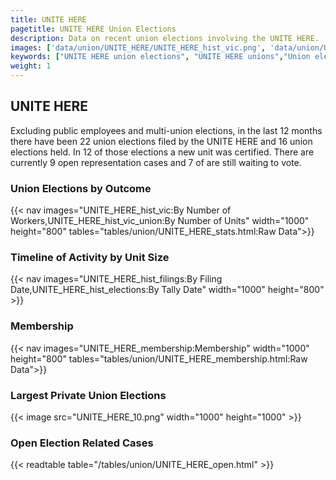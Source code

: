 ```yaml
---
title: UNITE HERE
pagetitle: UNITE HERE Union Elections
description: Data on recent union elections involving the UNITE HERE.
images: ['data/union/UNITE_HERE/UNITE_HERE_hist_vic.png', 'data/union/UNITE_HERE/UNITE_HERE_hist_size.png', 'data/union/UNITE_HERE/UNITE_HERE_10.png']
keywords: ["UNITE HERE union elections", "UNITE HERE unions","Union elections"]
weight: 1
---
```

##  UNITE HERE

Excluding public employees and multi-union elections, in the last 12 months there have been 22 union elections filed by the UNITE HERE and 16 union elections held. In 12 of those elections a new unit was certified. There are currently 9 open representation cases and 7 of are still waiting to vote.

### Union Elections by Outcome
{{< nav images="UNITE_HERE_hist_vic:By Number of Workers,UNITE_HERE_hist_vic_union:By Number of Units" width="1000" height="800" tables="tables/union/UNITE_HERE_stats.html:Raw Data">}}

### Timeline of Activity by Unit Size
{{< nav images="UNITE_HERE_hist_filings:By Filing Date,UNITE_HERE_hist_elections:By Tally Date" width="1000" height="800" >}}

### Membership
{{< nav images="UNITE_HERE_membership:Membership" width="1000" height="800" tables="tables/union/UNITE_HERE_membership.html:Raw Data">}}

### Largest Private Union Elections
{{< image src="UNITE_HERE_10.png" width="1000" height="1000"  >}}

### Open Election Related Cases
{{< readtable table="/tables/union/UNITE_HERE_open.html" >}}

